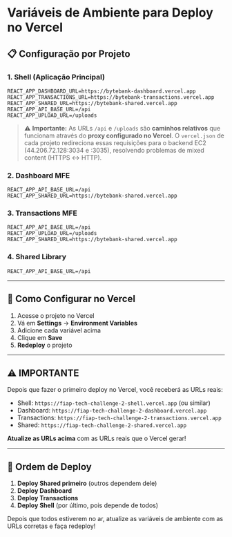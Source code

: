 # Variáveis de Ambiente para Deploy no Vercel

## 📋 Configuração por Projeto

### 1. Shell (Aplicação Principal)
```
REACT_APP_DASHBOARD_URL=https://bytebank-dashboard.vercel.app
REACT_APP_TRANSACTIONS_URL=https://bytebank-transactions.vercel.app
REACT_APP_SHARED_URL=https://bytebank-shared.vercel.app
REACT_APP_API_BASE_URL=/api
REACT_APP_UPLOAD_URL=/uploads
```

> ⚠️ **Importante:** As URLs `/api` e `/uploads` são **caminhos relativos** que funcionam através do **proxy configurado no Vercel**. O `vercel.json` de cada projeto redireciona essas requisições para o backend EC2 (44.206.72.128:3034 e :3035), resolvendo problemas de mixed content (HTTPS ↔ HTTP).

### 2. Dashboard MFE
```
REACT_APP_API_BASE_URL=/api
REACT_APP_SHARED_URL=https://bytebank-shared.vercel.app
```

### 3. Transactions MFE
```
REACT_APP_API_BASE_URL=/api
REACT_APP_UPLOAD_URL=/uploads
REACT_APP_SHARED_URL=https://bytebank-shared.vercel.app
```

### 4. Shared Library
```
REACT_APP_API_BASE_URL=/api
```

---

## 🚀 Como Configurar no Vercel

1. Acesse o projeto no Vercel
2. Vá em **Settings** → **Environment Variables**
3. Adicione cada variável acima
4. Clique em **Save**
5. **Redeploy** o projeto

---

## ⚠️ IMPORTANTE

Depois que fazer o primeiro deploy no Vercel, você receberá as URLs reais:
- Shell: `https://fiap-tech-challenge-2-shell.vercel.app` (ou similar)
- Dashboard: `https://fiap-tech-challenge-2-dashboard.vercel.app`
- Transactions: `https://fiap-tech-challenge-2-transactions.vercel.app`
- Shared: `https://fiap-tech-challenge-2-shared.vercel.app`

**Atualize as URLs acima** com as URLs reais que o Vercel gerar!

---

## 🔄 Ordem de Deploy

1. **Deploy Shared primeiro** (outros dependem dele)
2. **Deploy Dashboard**
3. **Deploy Transactions**
4. **Deploy Shell** (por último, pois depende de todos)

Depois que todos estiverem no ar, atualize as variáveis de ambiente com as URLs corretas e faça redeploy!
